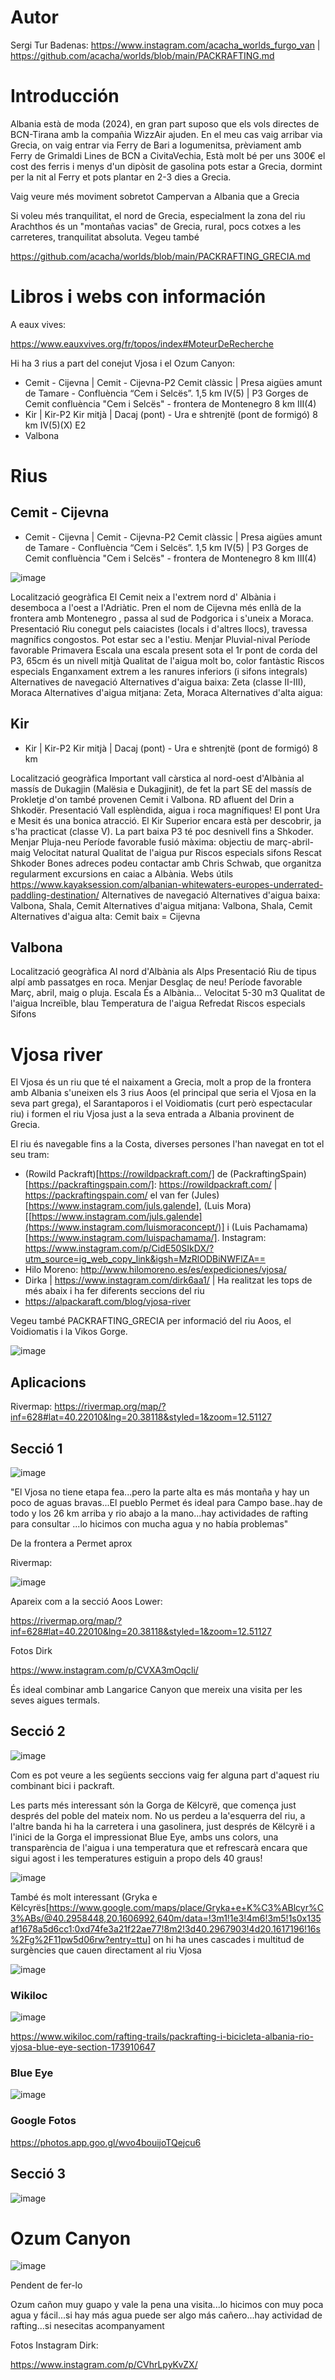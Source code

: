 # Autor

Sergi Tur Badenas: https://www.instagram.com/acacha_worlds_furgo_van | https://github.com/acacha/worlds/blob/main/PACKRAFTING.md

# Introducción

Albania està de moda (2024), en gran part suposo que els vols directes de BCN-Tirana amb la compañia WizzAir ajuden. En el meu cas vaig arribar via Grecia, on vaig entrar via Ferry de Bari a Iogumenitsa, prèviament amb Ferry de Grimaldi Lines de BCN a CivitaVechia, Està molt bé per uns 300€ el cost des ferris i menys d'un dipòsit de gasolina pots estar a Grecia, dormint per la nit al Ferry et pots plantar en 2-3 dies a Grecia.

Vaig veure més moviment sobretot Campervan a Albania que a Grecia

Si voleu més tranquilitat, el nord de Grecia, especialment la zona del riu Arachthos és un "montañas vacias" de Grecia, rural, pocs cotxes a les carreteres, tranquilitat absoluta. Vegeu també 

https://github.com/acacha/worlds/blob/main/PACKRAFTING_GRECIA.md

# Libros i webs con información

A eaux vives:

https://www.eauxvives.org/fr/topos/index#MoteurDeRecherche

Hi ha 3 rius a part del conejut Vjosa i el Ozum Canyon:

- Cemit - Cijevna | Cemit - Cijevna-P2 Cemit clàssic | Presa aigües amunt de Tamare - Confluència “Cem i Selcës”. 1,5 km IV(5) | P3 Gorges de Cemit
confluència "Cem i Selcës" - frontera de Montenegro 8 km III(4)
- Kir | Kir-P2 Kir mitjà | Dacaj (pont) - Ura e shtrenjtë (pont de formigó) 8 km
IV(5)(X) E2
- Valbona

# Rius

## Cemit - Cijevna

- Cemit - Cijevna | Cemit - Cijevna-P2 Cemit clàssic | Presa aigües amunt de Tamare - Confluència “Cem i Selcës”. 1,5 km IV(5) | P3 Gorges de Cemit
confluència "Cem i Selcës" - frontera de Montenegro 8 km III(4)

![image](https://github.com/acacha/worlds/assets/4015406/7a5244f3-5375-4ce7-9419-01f7317ae1df)

Localització geogràfica
El Cemit neix a l'extrem nord d'  Albània  i desemboca a l'oest a l'Adriàtic. Pren el nom de Cijevna més enllà de la frontera amb  Montenegro , passa al sud de Podgorica i s'uneix a Moraca.
Presentació
Riu conegut pels caiacistes (locals i d'altres llocs), travessa magnífics congostos. Pot estar sec a l'estiu.
Menjar
Pluvial-nival
Període favorable
Primavera
Escala
una escala present sota el 1r pont de corda del P3, 65cm és un nivell mitjà
Qualitat de l'aigua
molt bo, color fantàstic
Riscos especials
Enganxament extrem a les ranures inferiors (i sifons integrals)
Alternatives de navegació
Alternatives d'aigua baixa: Zeta (classe II-III), Moraca
Alternatives d'aigua mitjana: Zeta, Moraca
Alternatives d'alta aigua:


## Kir

- Kir | Kir-P2 Kir mitjà | Dacaj (pont) - Ura e shtrenjtë (pont de formigó) 8 km

Localització geogràfica
Important vall càrstica al nord-oest d'Albània al massís de Dukagjin (Malësia e Dukagjinit), de fet la part SE del massís de Prokletje d'on també provenen Cemit i Valbona. RD afluent del Drin a Shkodër.
Presentació
Vall esplèndida, aigua i roca magnífiques! El pont Ura e Mesit és una bonica atracció. El Kir Superior encara està per descobrir, ja s'ha practicat (classe V). La part baixa P3 té poc desnivell fins a Shkoder.
Menjar
Pluja-neu
Període favorable
fusió màxima: objectiu de març-abril-maig
Velocitat
natural
Qualitat de l'aigua
pur
Riscos especials
sifons
Rescat
Shkoder
Bones adreces
podeu contactar amb Chris Schwab, que organitza regularment excursions en caiac a Albània.
Webs útils
https://www.kayaksession.com/albanian-whitewaters-europes-underrated-paddling-destination/
Alternatives de navegació
Alternatives d'aigua baixa: Valbona, Shala, Cemit
Alternatives d'aigua mitjana: Valbona, Shala, Cemit
Alternatives d'aigua alta: Cemit baix = Cijevna

## Valbona

Localització geogràfica
Al nord d'Albània als Alps
Presentació
Riu de tipus alpí amb passatges en roca.
Menjar
Desglaç de neu!
Període favorable
Març, abril, maig o pluja.
Escala
És a Albània...
Velocitat
5-30 m3
Qualitat de l'aigua
Increïble, blau
Temperatura de l'aigua
Refredat
Riscos especials
Sifons

# Vjosa river

El Vjosa és un riu que té el naixament a Grecia, molt a prop de la frontera amb Albania s'uneixen els 3 rius Aoos (el principal que seria el Vjosa en la seva part grega), el Sarantaporos i  el Voidiomatis (curt però espectacular riu) i formen el riu Vjosa just a la seva entrada a Albania provinent de Grecia.

El riu és navegable fins a la Costa, diverses persones l'han navegat en tot el seu tram:

- (Rowild Packraft)[https://rowildpackraft.com/] de (PackraftingSpain)[https://packraftingspain.com/]: https://rowildpackraft.com/ | https://packraftingspain.com/ el van fer (Jules)[https://www.instagram.com/juls.galende], (Luis Mora)[[https://www.instagram.com/juls.galende](https://www.instagram.com/luismoraconcept/)] i (Luis Pachamama)[https://www.instagram.com/luispachamama/]. Instagram: https://www.instagram.com/p/CidE50SIkDX/?utm_source=ig_web_copy_link&igsh=MzRlODBiNWFlZA==
- Hilo Moreno: http://www.hilomoreno.es/es/expediciones/vjosa/
- Dirka | https://www.instagram.com/dirk6aa1/ | Ha realitzat les tops de més abaix i ha fer diferents seccions del riu
- https://alpackaraft.com/blog/vjosa-river
  
Vegeu també PACKRAFTING_GRECIA per informació del riu Aoos, el Voidiomatis i la Vikos Gorge.

![image](https://github.com/acacha/worlds/assets/4015406/90e94aac-894a-4526-97ee-6d90191b96ee)

## Aplicacions

Rivermap: https://rivermap.org/map/?inf=628#lat=40.22010&lng=20.38118&styled=1&zoom=12.51127

## Secció 1

![image](https://github.com/acacha/worlds/assets/4015406/65ef40ec-2203-4059-ba5d-1f70cf9fe713)


"El Vjosa no tiene etapa fea...pero la parte alta es más montaña y hay un poco de aguas bravas...El pueblo Permet és ideal para Campo base..hay de todo y los 26 km arriba y rio abajo a la mano...hay actividades de rafting para consultar ...lo hicimos con mucha agua y no había problemas"

De la frontera a Permet aprox

Rivermap: 

![image](https://github.com/acacha/worlds/assets/4015406/f25b2998-3d14-4ef7-a954-6ba74c55e173)

Apareix com a la secció Aoos Lower:

https://rivermap.org/map/?inf=628#lat=40.22010&lng=20.38118&styled=1&zoom=12.51127

Fotos Dirk

https://www.instagram.com/p/CVXA3mOqcli/

És ideal combinar amb Langarice Canyon que mereix una visita per les seves aigues termals.

## Secció 2

![image](https://github.com/acacha/worlds/assets/4015406/3c24c8e7-d668-4a7a-b0be-ea164c6bf686)

Com es pot veure a les següents seccions vaig fer alguna part d'aquest riu combinant bici i packraft. 

Les parts més interessant són la Gorga de Këlcyrë, que comença just després del poble del mateix nom. No us perdeu a la'esquerra del riu, a l'altre banda hi ha la carretera i una gasolinera, just després de Këlcyrë i a l'inici de la Gorga el impressionat Blue Eye, ambs uns colors, una transparència de l'aigua i una temperatura que et refrescarà encara que sigui agost i les temperatures estiguin a propo dels 40 graus!

![image](https://github.com/acacha/worlds/assets/4015406/c58ced4a-4dd6-4887-8da5-beba3531497c)

També és molt interessant (Gryka e Këlcyrës[https://www.google.com/maps/place/Gryka+e+K%C3%ABlcyr%C3%ABs/@40.2958448,20.1606992,640m/data=!3m1!1e3!4m6!3m5!1s0x135af1678a5d6cc1:0xd74fe3a21f22ae77!8m2!3d40.2967903!4d20.1617196!16s%2Fg%2F11pw5d06rw?entry=ttu] on hi ha unes cascades i multitud de surgències que cauen directament al riu Vjosa

![image](https://github.com/acacha/worlds/assets/4015406/0482c24d-fdb9-431d-91e9-f37d0d846716)



### Wikiloc

![image](https://github.com/acacha/worlds/assets/4015406/d9f62184-d445-49fa-a71b-2b9dc510eef4)


https://www.wikiloc.com/rafting-trails/packrafting-i-bicicleta-albania-rio-vjosa-blue-eye-section-173910647

### Blue Eye

![image](https://github.com/acacha/worlds/assets/4015406/3559f2b7-be6d-4a7d-8df0-b0358ddd4fcf)

### Google Fotos
https://photos.app.goo.gl/wvo4bouijoTQejcu6

## Secció 3

![image](https://github.com/acacha/worlds/assets/4015406/317650a9-773c-47d3-8a21-879ef8b50dfe)


# Ozum Canyon

![image](https://github.com/acacha/worlds/assets/4015406/8b2d1d47-f525-42ba-841f-24736bf6919a)


Pendent de fer-lo

Ozum cañon muy guapo y vale la pena una visita...lo hicimos con muy poca agua y fácil...si hay más agua puede ser algo más cañero...hay actividad de rafting...si nesecitas acompanyament

Fotos Instagram Dirk:

https://www.instagram.com/p/CVhrLpyKvZX/
